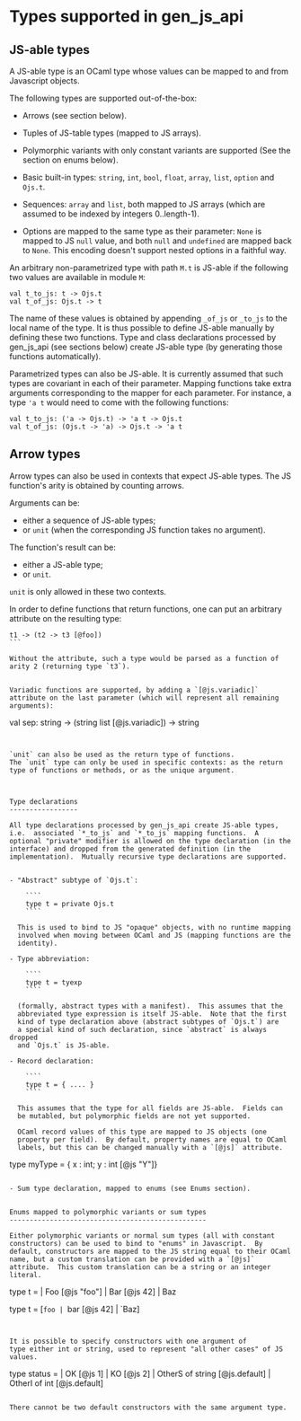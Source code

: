 Types supported in gen_js_api
=============================

JS-able types
-------------

A JS-able type is an OCaml type whose values can be mapped to and from
Javascript objects.

The following types are supported out-of-the-box:

 - Arrows (see section below).

 - Tuples of JS-table types (mapped to JS arrays).

 - Polymorphic variants with only constant variants are supported
   (See the section on enums below).

 - Basic built-in types: `string`, `int`, `bool`, `float`, `array`,
   `list`, `option` and `Ojs.t`.

 - Sequences: `array` and `list`, both mapped to JS arrays
   (which are assumed to be indexed by integers 0..length-1).

 - Options are mapped to the same type as their parameter: `None` is
   mapped to JS `null` value, and both `null` and `undefined` are
   mapped back to `None`.  This encoding doesn't support nested
   options in a faithful way.


An arbitrary non-parametrized type with path `M.t` is JS-able if the
following two values are available in module `M`:

````
val t_to_js: t -> Ojs.t
val t_of_js: Ojs.t -> t
````

The name of these values is obtained by appending `_of_js` or `_to_js`
to the local name of the type.  It is thus possible to define JS-able
manually by defining these two functions.  Type and class declarations
processed by gen_js_api (see sections below) create JS-able type (by
generating those functions automatically).

Parametrized types can also be JS-able.  It is currently assumed that
such types are covariant in each of their parameter.  Mapping
functions take extra arguments corresponding to the mapper for each
parameter.  For instance, a type `'a t` would need to come with the following
functions:

````
val t_to_js: ('a -> Ojs.t) -> 'a t -> Ojs.t
val t_of_js: (Ojs.t -> 'a) -> Ojs.t -> 'a t
````



Arrow types
-----------

Arrow types can also be used in contexts that expect JS-able
types. The JS function's arity is obtained by counting arrows.

Arguments can be:

 - either a sequence of JS-able types;
 - or `unit` (when the corresponding JS function takes no argument).

The function's result can be:

 - either a JS-able type;
 - or `unit`.

`unit` is only allowed in these two contexts.

In order to define functions that return functions, one can put an
arbitrary attribute on the resulting type:

````
t1 -> (t2 -> t3 [@foo])
```

Without the attribute, such a type would be parsed as a function of
arity 2 (returning type `t3`).


Variadic functions are supported, by adding a `[@js.variadic]`
attribute on the last parameter (which will represent all remaining
arguments):

````
val sep: string -> (string list [@js.variadic]) -> string
````


`unit` can also be used as the return type of functions.
The `unit` type can only be used in specific contexts: as the return
type of functions or methods, or as the unique argument.



Type declarations
-----------------

All type declarations processed by gen_js_api create JS-able types,
i.e.  associated `*_to_js` and `*_to_js` mapping functions.  A
optional "private" modifier is allowed on the type declaration (in the
interface) and dropped from the generated definition (in the
implementation).  Mutually recursive type declarations are supported.


- "Abstract" subtype of `Ojs.t`:

    ````
    type t = private Ojs.t
    ````

  This is used to bind to JS "opaque" objects, with no runtime mapping
  involved when moving between OCaml and JS (mapping functions are the
  identity).

- Type abbreviation:

    ````
    type t = tyexp
    ````

  (formally, abstract types with a manifest).  This assumes that the
  abbreviated type expression is itself JS-able.  Note that the first
  kind of type declaration above (abstract subtypes of `Ojs.t`) are
  a special kind of such declaration, since `abstract` is always dropped
  and `Ojs.t` is JS-able.

- Record declaration:

    ````
    type t = { .... }
    ````

  This assumes that the type for all fields are JS-able.  Fields can
  be mutabled, but polymorphic fields are not yet supported.

  OCaml record values of this type are mapped to JS objects (one
  property per field).  By default, property names are equal to OCaml
  labels, but this can be changed manually with a `[@js]` attribute.

  ````
  type myType = { x : int; y : int [@js "Y"]}
  ````

- Sum type declaration, mapped to enums (see Enums section).


Enums mapped to polymorphic variants or sum types
-------------------------------------------------

Either polymorphic variants or normal sum types (all with constant
constructors) can be used to bind to "enums" in Javascript.  By
default, constructors are mapped to the JS string equal to their OCaml
name, but a custom translation can be provided with a `[@js]`
attribute.  This custom translation can be a string or an integer
literal.

````
type t =
  | Foo [@js "foo"]
  | Bar [@js 42]
  | Baz

type t = [`foo | `bar [@js 42] | `Baz]
````


It is possible to specify constructors with one argument of
type either int or string, used to represent "all other cases" of JS values.

````
type status =
  | OK [@js 1]
  | KO [@js 2]
  | OtherS of string [@js.default]
  | OtherI of int [@js.default]
````

There cannot be two default constructors with the same argument type.
